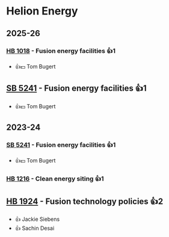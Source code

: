 # Helion Energy
## 2025-26

### [HB 1018](/bill/2025-26/hb/1018/) - Fusion energy facilities 👍1  
* 👍💵 Tom Bugert

## [SB 5241](/bill/2025-26/sb/5241/) - Fusion energy facilities 👍1  
* 👍💵 Tom Bugert

## 2023-24

### [SB 5241](/bill/2023-24/sb/5241/) - Fusion energy facilities 👍1  
* 👍💵 Tom Bugert

### [HB 1216](/bill/2023-24/hb/1216/) - Clean energy siting 👍1  

## [HB 1924](/bill/2023-24/hb/1924/) - Fusion technology policies 👍2  
* 👍 Jackie Siebens
* 👍 Sachin Desai
